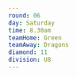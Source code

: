 ```yaml
---
round: 06
day: Saturday
time: 8.30am
teamHome: Green
teamAway: Dragons
diamond: 11
division: U8
---
```

